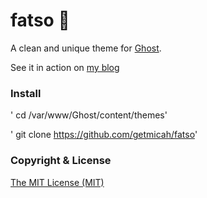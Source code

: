 # fatso 👻
A clean and unique theme for [Ghost](http://ghost.org).

See it in action on [my blog](http://micahcowell.com)

### Install
' cd /var/www/Ghost/content/themes'

' git clone https://github.com/getmicah/fatso'

### Copyright & License
[The MIT License (MIT)](https://raw.githubusercontent.com/getmicah/Fatso/master/LICENSE)

